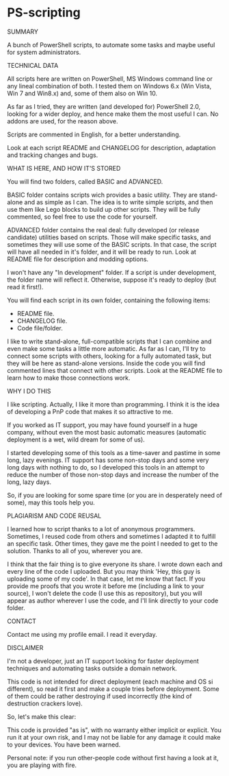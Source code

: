 # PS-scripting

SUMMARY

A bunch of PowerShell scripts, to automate some tasks and maybe useful for system administrators.


TECHNICAL DATA

All scripts here are written on PowerShell, MS Windows command line or any lineal combination of
both. I tested them on Windows 6.x (Win Vista, Win 7 and Win8.x) and, some of them also on Win 10.

As far as I tried, they are written (and developed for) PowerShell 2.0, looking for a wider deploy,
and hence make them the most useful I can. No addons are used, for the reason above.

Scripts are commented in English, for a better understanding.

Look at each script README and CHANGELOG for description, adaptation and tracking changes and bugs. 


WHAT IS HERE, AND HOW IT'S STORED

You will find two folders, called BASIC and ADVANCED.

BASIC folder contains scripts wich provides a basic utility. They are stand-alone and as simple as I can.
The idea is to write simple scripts, and then use them like Lego blocks to build up other scripts. They
will be fully commented, so feel free to use the code for yourself.

ADVANCED folder contains the real deal: fully developed (or release candidate) utilities based on scripts.
Those will make specific tasks, and sometimes they will use some of the BASIC scripts. In that case, the
script will have all needed in it's folder, and it will be ready to run. Look at README file for
description and modding options.

I won't have any "In development" folder. If a script is under development, the folder name will reflect
it. Otherwise, suppose it's ready to deploy (but read it first!).

You will find each script in its own folder, containing the following items:

- README file.
- CHANGELOG file.
- Code file/folder.

I like to write stand-alone, full-compatible scripts that I can combine and even make some tasks a
little more automatic. As far as I can, I'll try to connect some scripts with others, looking for a
fully automated task, but they will be here as stand-alone versions. Inside the code you will find 
commented lines that connect with other scripts. Look at the README file to learn how to make those
connections work.


WHY I DO THIS

I like scripting. Actually, I like it more than programming. I think it is the idea of developing
a PnP code that makes it so attractive to me.

If you worked as IT support, you may have found yourself in a huge company, without even the most
basic automatic measures (automatic deployment is a wet, wild dream for some of us).

I started developing some of this tools as a time-saver and pastime in some long, lazy evenings.
IT support has some non-stop days and some very long days with nothing to do, so I developed this
tools in an attempt to reduce the number of those non-stop days and increase the number of the
long, lazy days.

So, if you are looking for some spare time (or you are in desperately need of some), may this tools
help you.


PLAGIARISM AND CODE REUSAL

I learned how to script thanks to a lot of anonymous programmers. Sometimes, I reused code from others
and sometimes I adapted it to fulfill an specific task. Other times, they gave me the point I needed
to get to the solution. Thanks to all of you, wherever you are.

I think that the fair thing is to give everyone its share. I wrote down each and every line of the code
I uploaded. But you may think 'Hey, this guy is uploading some of my code'. In that case, let me know
that fact. If you provide me proofs that you wrote it before me (including a link to your source), I won't
delete the code (I use this as repository), but you will appear as author wherever I use the code, and I'll
link directly to your code folder.


CONTACT

Contact me using my profile email. I read it everyday.


DISCLAIMER

I'm not a developer, just an IT support looking for faster deployment techniques and automating
tasks outside a domain network.

This code is not intended for direct deployment (each machine and OS si different), so read it first
and make a couple tries before deployment. Some of them could be rather destroying if used incorrectly
(the kind of destruction crackers love).

So, let's make this clear:

This code is provided "as is", with no warranty either implicit or explicit. You run it at your own
risk, and I may not be liable for any damage it could make to your devices. You have been warned.

Personal note: if you run other-people code without first having a look at it, you are playing with fire.
